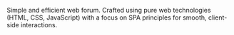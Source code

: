 Simple and efficient web forum. Crafted using pure web technologies (HTML, CSS, JavaScript) with a focus on SPA principles for smooth, client-side interactions.
